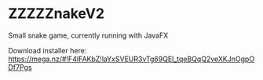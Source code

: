 # ZZZZZnakeV2
Small snake game, currently running with JavaFX

Download installer here: https://mega.nz/#!F4IFAKbZ!laYxSVEUR3vTg69QEl_tqeBQqQ2veXKJnOgpODf7Pgs
